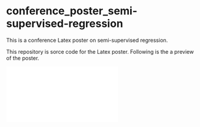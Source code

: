 # conference_poster_semi-supervised-regression
This is a conference Latex poster on semi-supervised regression.

This repository is sorce code for the Latex poster. Following is the a preview of the poster.

![Alt](conference_poster.pdf)


